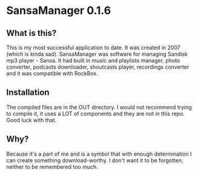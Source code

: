 SansaManager 0.1.6
======

What is this?
------------
This is my most successful application to date. It was created in 2007 (which is kinda sad).
SansaManager was software for managing Sandisk mp3 player - Sansa. It had built in music and playlists manager, photo converter, podcasts downloader, shoutcasts player, recordings converter and it was compatible with RockBox.

Installation
------------
The compiled files are in the OUT directory. I would not recommend trying to compile it, it uses a LOT of components and they are not in this repo. 
Good luck with that.

Why?
------------
Because it's a part of me and is a symbol that with enough determination I can create something download-worthy.
I don't want it to be forgotten, neither to be remembered too much.